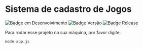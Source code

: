 # Sistema de cadastro de Jogos

![Badge em Desenvolvimento](http://img.shields.io/static/v1?label=STATUS&message=Em%20Desenvolvimento&color=GREEN&style=for-the-badge)
![Badge Versão](http://img.shields.io/static/v1?label=Versão&message=1.0&color=blue&style=for-the-badge)
![Badge Release](http://img.shields.io/static/v1?label=Release%20Data&message=Abril&color=orange&style=for-the-badge)

Para rodar esse projeto na sua máquina, por favor digite:

```
node app.js
```
